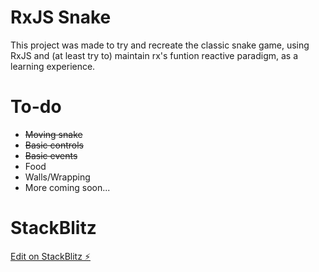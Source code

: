 # RxJS Snake

This project was made to try and recreate the classic snake game, using RxJS and (at least try to) maintain rx's funtion reactive paradigm, as a learning experience.

# To-do

* ~~Moving snake~~
* ~~Basic controls~~
* ~~Basic events~~
* Food
* Walls/Wrapping
* More coming soon...

# StackBlitz

[Edit on StackBlitz ⚡️](https://stackblitz.com/edit/rxjs-ncjrum)